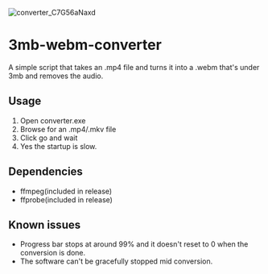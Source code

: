![converter_C7G56aNaxd](https://github.com/iaxx/3mb-webm-converter/assets/13745514/97c9b51c-8109-44c3-8832-f6a791d737ad)

# 3mb-webm-converter

A simple script that takes an .mp4 file and turns it into a .webm that's under 3mb and removes the audio.

Usage
-----
1. Open converter.exe
2. Browse for an .mp4/.mkv file
3. Click go and wait
4. Yes the startup is slow. 

Dependencies 
-----
- ffmpeg(included in release)
- ffprobe(included in release)

Known issues
-----
- Progress bar stops at around 99% and it doesn't reset to 0 when the conversion is done. 
- The software can't be gracefully stopped mid conversion.
